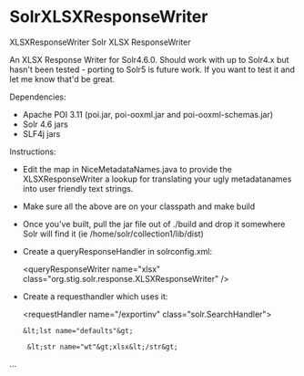 # SolrXLSXResponseWriter
XLSXResponseWriter
Solr XLSX ResponseWriter 

An XLSX Response Writer for Solr4.6.0. Should work with up to Solr4.x but hasn't been tested - porting to Solr5 is future work. If you want to test it and let me know that'd be great.

Dependencies:
* Apache POI 3.11 (poi.jar, poi-ooxml.jar and poi-ooxml-schemas.jar)
* Solr 4.6 jars
* SLF4j jars


Instructions:
* Edit the map in NiceMetadataNames.java to provide the XLSXResponseWriter a lookup for translating your ugly metadatanames into user friendly text strings. 

* Make sure all the above are on your classpath and make build

* Once you've built, pull the jar file out of ./build and drop it somewhere Solr will find it (ie /home/solr/collection1/lib/dist)

* Create a queryResponseHandler in solrconfig.xml:

    &lt;queryResponseWriter name="xlsx" class="org.stig.solr.response.XLSXResponseWriter" /&gt;

* Create a requesthandler which uses it:
    
    &lt;requestHandler name="/exportinv" class="solr.SearchHandler"&gt;

      &lt;lst name="defaults"&gt;
      
       &lt;str name="wt"&gt;xlsx&lt;/str&gt;
       
...
